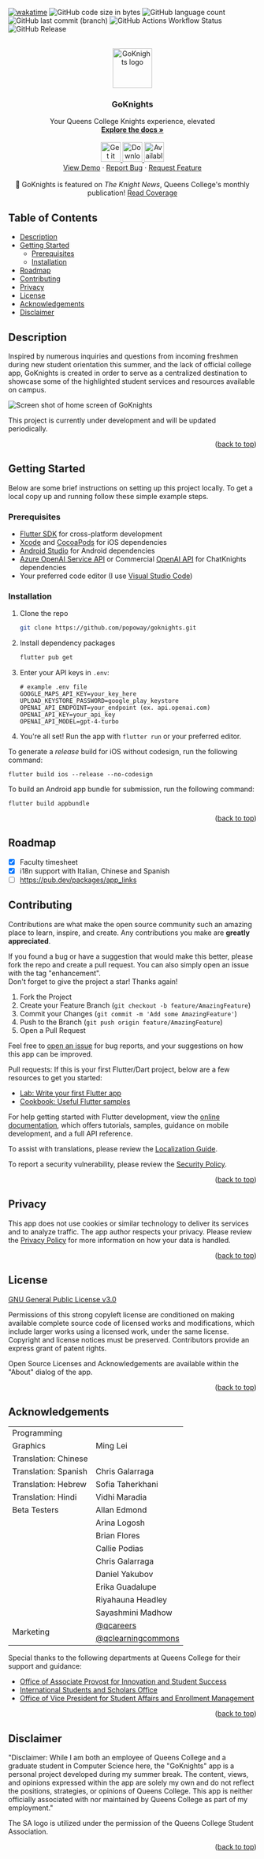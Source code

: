 <a name="readme-top"></a>
[![wakatime](https://wakatime.com/badge/github/popoway/goknights.svg)](https://wakatime.com/badge/github/popoway/goknights) 
![GitHub code size in bytes](https://img.shields.io/github/languages/code-size/popoway/goknights)
![GitHub language count](https://img.shields.io/github/languages/count/popoway/goknights)
![GitHub last commit (branch)](https://img.shields.io/github/last-commit/popoway/goknights/main)
![GitHub Actions Workflow Status](https://img.shields.io/github/actions/workflow/status/popoway/goknights/dart.yml)
![GitHub Release](https://img.shields.io/github/v/release/popoway/goknights)

<!-- PROJECT LOGO -->
<br />
<div align="center">
  <a href="https://github.com/popoway/goknights">
    <img src="assets/icon/icon.png" alt="GoKnights logo" width="80" height="80">
  </a>

  <h3 align="center">GoKnights</h3>

  <p align="center">
    Your Queens College Knights experience, elevated
    <br />
    <a href="#readme-toc"><strong>Explore the docs »</strong></a>
    <br />
    <br />
    <a href="https://play.google.com/store/apps/details?id=com.popoway.goknights" target="_blank">
      <img src="assets/docs/googleplay-badge.png" alt="Get it on Google Play" height="40">
    </a>
    <a href="https://apps.apple.com/us/app/goknights/id6463623285?platform=ipad" target="_blank">
      <img src="assets/docs/appstore-badge.png" alt="Download on the App Store" height="40">
    </a>
    <a href="https://testflight.apple.com/join/74kqoOhR" target="_blank">
      <img src="assets/docs/testflight-badge.png" alt="Available on Apple TestFlight" height="40">
    </a>
    <br />
    <a href="https://apps.apple.com/us/app/goknights/id6463623285?platform=ipad" target="_blank">View Demo</a>
    ·
    <a href="https://github.com/popoway/goknights/issues">Report Bug</a>
    ·
    <a href="https://github.com/popoway/goknights/issues">Request Feature</a>
    <br />
    <br />
    📢 GoKnights is featured on <i>The Knight News</i>, Queens College's monthly publication! <a href="https://www.theknightnews.com/2024/02/26/goknights-an-app-for-the-community-by-the-community/">Read Coverage</a>
  </p>
</div>

## Table of Contents
<a name="readme-toc"></a>
- [Description](#description)
- [Getting Started](#getting-started)
  - [Prerequisites](#prerequisites)
  - [Installation](#installation)
- [Roadmap](#roadmap)
- [Contributing](#contributing)
- [Privacy](#privacy)
- [License](#license)
- [Acknowledgements](#acknowledgements)
- [Disclaimer](#disclaimer)

## Description

Inspired by numerous inquiries and questions from incoming freshmen during new student orientation this summer, and the lack of official college app, GoKnights is created in order to serve as a centralized destination to showcase some of the highlighted student services and resources available on campus.

![Screen shot of home screen of GoKnights](./assets/screenshots/app_overview.jpg)

This project is currently under development and will be updated periodically.

<p align="right">(<a href="#readme-top">back to top</a>)</p>

## Getting Started

Below are some brief instructions on setting up this project locally. To get a local copy up and running follow these simple example steps.

### Prerequisites

* [Flutter SDK](https://flutter.dev/docs/get-started/install) for cross-platform development
* [Xcode](https://developer.apple.com/xcode/) and [CocoaPods](https://cocoapods.org/) for iOS dependencies
* [Android Studio](https://developer.android.com/studio) for Android dependencies
* [Azure OpenAI Service API](https://azure.microsoft.com/en-us/products/ai-services/openai-service) or Commercial [OpenAI API](https://platform.openai.com/) for ChatKnights dependencies
* Your preferred code editor (I use [Visual Studio Code](https://code.visualstudio.com/))

### Installation

1. Clone the repo
   ```sh
   git clone https://github.com/popoway/goknights.git
   ```
2. Install dependency packages
   ```sh
   flutter pub get
   ```
3. Enter your API keys in `.env`:
   ```
   # example .env file
   GOOGLE_MAPS_API_KEY=your_key_here
   UPLOAD_KEYSTORE_PASSWORD=google_play_keystore
   OPENAI_API_ENDPOINT=your_endpoint (ex. api.openai.com)
   OPENAI_API_KEY=your_api_key
   OPENAI_API_MODEL=gpt-4-turbo
   ```
4. You're all set! Run the app with `flutter run` or your preferred editor.

To generate a _release_ build for iOS without codesign, run the following command:
```
flutter build ios --release --no-codesign
```

To build an Android app bundle for submission, run the following command:
```
flutter build appbundle
```

<p align="right">(<a href="#readme-top">back to top</a>)</p>

## Roadmap

- [x] Faculty timesheet
- [x] i18n support with Italian, Chinese and Spanish
- [ ] https://pub.dev/packages/app_links

## Contributing

Contributions are what make the open source community such an amazing place to learn, inspire, and create. Any contributions you make are **greatly appreciated**.

If you found a bug or have a suggestion that would make this better, please fork the repo and create a pull request. You can also simply open an issue with the tag "enhancement".  
Don't forget to give the project a star! Thanks again!

1. Fork the Project
2. Create your Feature Branch (`git checkout -b feature/AmazingFeature`)
3. Commit your Changes (`git commit -m 'Add some AmazingFeature'`)
4. Push to the Branch (`git push origin feature/AmazingFeature`)
5. Open a Pull Request

Feel free to [open an issue](https://github.com/popoway/goknights/issues/new) for bug reports, and your suggestions on how this app can be improved.

Pull requests: If this is your first Flutter/Dart project, below are a few resources to get you started:

- [Lab: Write your first Flutter app](https://docs.flutter.dev/get-started/codelab)
- [Cookbook: Useful Flutter samples](https://docs.flutter.dev/cookbook)

For help getting started with Flutter development, view the
[online documentation](https://docs.flutter.dev/), which offers tutorials, samples, guidance on mobile development, and a full API reference.

To assist with translations, please review the [Localization Guide](https://github.com/popoway/goknights/wiki/Translations).

To report a security vulnerability, please review the [Security Policy](https://github.com/popoway/goknights/blob/main/SECURITY.md).

<p align="right">(<a href="#readme-top">back to top</a>)</p>

## Privacy

This app does not use cookies or similar technology to deliver its services and to analyze traffic. The app author respects your privacy. Please review the [Privacy Policy](https://github.com/popoway/goknights/blob/main/PRIVACY.md) for more information on how your data is handled.

<p align="right">(<a href="#readme-top">back to top</a>)</p>

## License

[GNU General Public License v3.0](https://github.com/popoway/goknights/blob/main/LICENSE)

Permissions of this strong copyleft license are conditioned on making available complete source code of licensed works and modifications, which include larger works using a licensed work, under the same license. Copyright and license notices must be preserved. Contributors provide an express grant of patent rights.

Open Source Licenses and Acknowledgements are available within the "About" dialog of the app.

<p align="right">(<a href="#readme-top">back to top</a>)</p>

## Acknowledgements

<table style="width: 100%;">
    <tbody>
        <tr>
            <td>Programming</td>
            <td rowspan=3>Ming Lei</td>
        </tr>
        <tr>
            <td>Graphics</td>
        </tr>
        <tr>
            <td>Translation: Chinese</td>
        </tr>
        <tr>
            <td>Translation: Spanish</td>
            <td>Chris Galarraga</td>
        </tr>
        <tr>
            <td>Translation: Hebrew</td>
            <td>Sofia Taherkhani</td>
        </tr>
        <tr>
            <td>Translation: Hindi</td>
            <td>Vidhi Maradia</td>
        </tr>
        <tr>
            <td style="vertical-align: top;" rowspan=9>Beta Testers</td>
            <td>Allan Edmond</td>
        </tr>
        <tr>
            <td>Arina Logosh</td>
        </tr>
        <tr>
            <td>Brian Flores</td>
        </tr>
        <tr>
            <td>Callie Podias</td>
        </tr>
        <tr>
            <td>Chris Galarraga</td>
        </tr>
        <tr>
            <td>Daniel Yakubov</td>
        </tr>
        <tr>
            <td>Erika Guadalupe</td>
        </tr>
        <tr>
            <td>Riyahauna Headley</td>
        </tr>
        <tr>
            <td>Sayashmini Madhow</td>
        </tr>
        <tr>
            <td rowspan=2>Marketing</td>
            <td><a href="https://www.instagram.com/qcareers">@qcareers</a></td>
        </tr>
        <tr>
            <td><a href="https://www.instagram.com/p/C5PFLNEPR45/">@qclearningcommons</a></td>
        </tr>
    </tbody>
</table>

Special thanks to the following departments at Queens College for their support and guidance: 

- [Office of Associate Provost for Innovation and Student Success](https://www.qc.cuny.edu/student-success/)
- [International Students and Scholars Office](https://www.qc.cuny.edu/academics/iss/)
- [Office of Vice President for Student Affairs and Enrollment Management](https://www.qc.cuny.edu/student-affairs-enrollment-management/) 

<p align="right">(<a href="#readme-top">back to top</a>)</p>

## Disclaimer

"Disclaimer: While I am both an employee of Queens College and a graduate student in Computer Science here, the "GoKnights" app is a personal project developed during my summer break. The content, views, and opinions expressed within the app are solely my own and do not reflect the positions, strategies, or opinions of Queens College. This app is neither officially associated with nor maintained by Queens College as part of my employment."

The SA logo is utilized under the permission of the Queens College Student Association.

<p align="right">(<a href="#readme-top">back to top</a>)</p>
